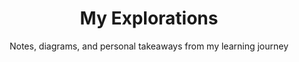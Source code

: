 ---
layout: page
title: My Explorations
subtitle: Notes, diagrams, and personal takeaways from my learning journey
permalink: /myexplorations/
--- 